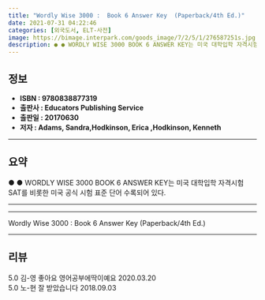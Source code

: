 ```yaml
---
title: "Wordly Wise 3000 :  Book 6 Answer Key  (Paperback/4th Ed.)"
date: 2021-07-31 04:22:46
categories: [외국도서, ELT-사전]
image: https://bimage.interpark.com/goods_image/7/2/5/1/276587251s.jpg
description: ● ● WORDLY WISE 3000 BOOK 6 ANSWER KEY는 미국 대학입학 자격시험 SAT를 비롯한 미국 공식 시험 표준 단어 수록되어 있다.
---
```


## **정보**

- **ISBN : 9780838877319**
- **출판사 : Educators Publishing Service**
- **출판일 : 20170630**
- **저자 : Adams, Sandra,Hodkinson, Erica ,Hodkinson, Kenneth**

------



## **요약**

●  ●  WORDLY WISE 3000 BOOK 6 ANSWER KEY는 미국 대학입학 자격시험 SAT를 비롯한 미국 공식 시험 표준 단어 수록되어 있다.

------



------


Wordly Wise 3000 :  Book 6 Answer Key  (Paperback/4th Ed.) 

------


## **리뷰** 

5.0 김-영 좋아요 영어공부에딱이예요 2020.03.20 <br/>5.0 노-현 잘 받았습니다 2018.09.03 <br/>